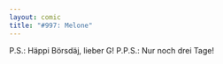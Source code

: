 ```yaml
---
layout: comic
title: "#997: Melone"
---
```


P.S.: Häppi Börsdäj, lieber G!
P.P.S.: Nur noch drei Tage!
